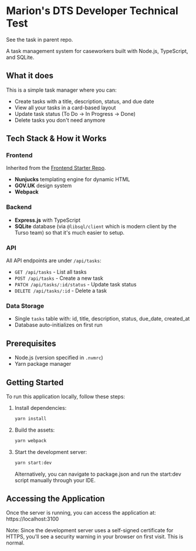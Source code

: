 # Marion's DTS Developer Technical Test

See the task in parent repo.

A task management system for caseworkers built with Node.js, TypeScript, and SQLite.

## What it does

This is a simple task manager where you can:

- Create tasks with a title, description, status, and due date
- View all your tasks in a card-based layout
- Update task status (To Do → In Progress → Done)
- Delete tasks you don't need anymore

## Tech Stack & How it Works

### Frontend

Inherited from the [Frontend Starter Repo](https://github.com/hmcts/hmcts-dev-test-frontend).

- **Nunjucks** templating engine for dynamic HTML
- **GOV.UK** design system
- **Webpack**

### Backend

- **Express.js** with TypeScript
- **SQLite** database (via `@libsql/client` which is modern client by the Turso team) so that it's much easier to setup.

### API

All API endpoints are under `/api/tasks`:

- `GET /api/tasks` - List all tasks
- `POST /api/tasks` - Create a new task
- `PATCH /api/tasks/:id/status` - Update task status
- `DELETE /api/tasks/:id` - Delete a task

### Data Storage

- Single `tasks` table with: id, title, description, status, due_date, created_at
- Database auto-initializes on first run

## Prerequisites

- Node.js (version specified in `.nvmrc`)
- Yarn package manager

## Getting Started

To run this application locally, follow these steps:

1. Install dependencies:

   ```bash
   yarn install
   ```

2. Build the assets:

   ```bash
   yarn webpack
   ```

3. Start the development server:

   ```bash
   yarn start:dev
   ```

   Alternatively, you can navigate to package.json and run the start:dev script manually through your IDE.

## Accessing the Application

Once the server is running, you can access the application at: https://localhost:3100

Note: Since the development server uses a self-signed certificate for HTTPS, you'll see a security warning in your browser on first visit. This is normal.
